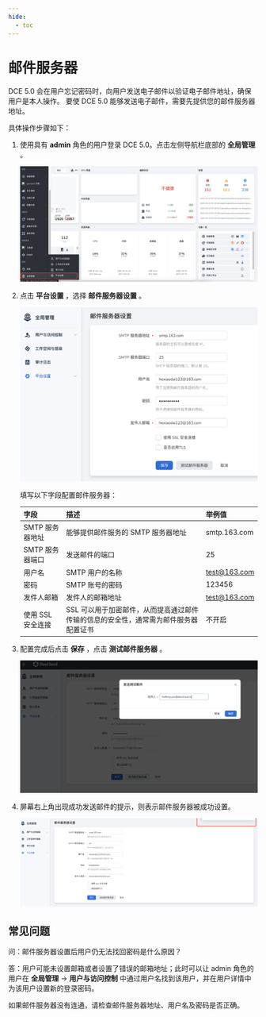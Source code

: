 ```yaml
---
hide:
  - toc
---
```


# 邮件服务器

DCE 5.0 会在用户忘记密码时，向用户发送电子邮件以验证电子邮件地址，确保用户是本人操作。
要使 DCE 5.0 能够发送电子邮件，需要先提供您的邮件服务器地址。

具体操作步骤如下：

1. 使用具有 __admin__ 角色的用户登录 DCE 5.0。点击左侧导航栏底部的 __全局管理__ 。

    ![全局管理](../../../images/ws01_4.png)

1. 点击 __平台设置__ ，选择 __邮件服务器设置__ 。

    ![邮件服务器](../../../images/mail01.png)

    填写以下字段配置邮件服务器：

    | 字段              | 描述                                                         | 举例值       |
    | ----------------- | ------------------------------------------------------------ | ------------ |
    | SMTP 服务器地址   | 能够提供邮件服务的 SMTP 服务器地址                           | smtp.163.com |
    | SMTP 服务器端口   | 发送邮件的端口                                               | 25           |
    | 用户名            | SMTP 用户的名称                                              | test@163.com |
    | 密码              | SMTP 账号的密码                                              | 123456       |
    | 发件人邮箱        | 发件人的邮箱地址                                             | test@163.com |
    | 使用 SSL 安全连接 | SSL 可以用于加密邮件，从而提高通过邮件传输的信息的安全性，通常需为邮件服务器配置证书 | 不开启       |

1. 配置完成后点击 __保存__ ，点击 __测试邮件服务器__ 。

    ![测试](../../../images/mail02.png)

1. 屏幕右上角出现成功发送邮件的提示，则表示邮件服务器被成功设置。

    ![成功](../../../images/mail03.png)

## 常见问题

问：邮件服务器设置后用户仍无法找回密码是什么原因？

答：用户可能未设置邮箱或者设置了错误的邮箱地址；此时可以让 admin 角色的用户在 __全局管理__ -> __用户与访问控制__ 中通过用户名找到该用户，并在用户详情中为该用户设置新的登录密码。

如果邮件服务器没有连通，请检查邮件服务器地址、用户名及密码是否正确。
